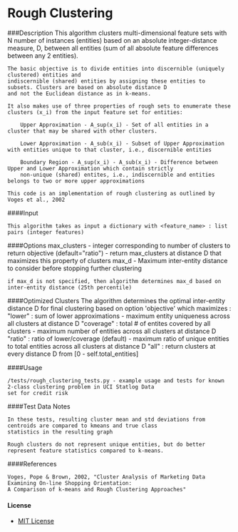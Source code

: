 # Rough Clustering

###Description
    This algorithm clusters multi-dimensional feature sets with N number of instances (entities) based on an
    absolute integer-distance measure, D, between all entities (sum of all absolute feature differences between any 2 entities).

    The basic objective is to divide entities into discernible (uniquely clustered) entities and
    indiscernible (shared) entities by assigning these entities to subsets. Clusters are based on absolute distance D
    and not the Euclidean distance as in k-means.

    It also makes use of three properties of rough sets to enumerate these clusters (x_i) from the input feature set for entities:

        Upper Approximation - A_sup(x_i) - Set of all entities in a cluster that may be shared with other clusters.

        Lower Approximation - A_sub(x_i) - Subset of Upper Approximation with entities unique to that cluster, i.e., discernible entities

        Boundary Region - A_sup(x_i) - A_sub(x_i) - Difference between Upper and Lower Approximation which contain strictly
        non-unique (shared) entites, i.e., indiscernible and entities belongs to two or more upper approximations

    This code is an implementation of rough clustering as outlined by Voges et al., 2002

####Input

    This algorithm takes as input a dictionary with <feature_name> : list pairs (integer features)

####Options
    max_clusters - integer corresponding to number of clusters to return
    objective (default="ratio") - return max_clusters at distance D that maximizes this property of clusters
    max_d - Maximum inter-entity distance to consider before stopping further clustering

    if max_d is not specified, then algorithm determines max_d based on inter-entity distance (25th percentile)

####Optimized Clusters
    The algorithm determines the optimal inter-entity distance D for final clustering based on option 'objective' which maximizes :
    "lower" : sum of lower approximations - maximum entity uniqueness across all clusters at distance D
    "coverage" : total # of entites covered by all clusters - maximum number of entities across all clusters at distance D
    "ratio" : ratio of lower/coverage (default) - maximum ratio of unique entities to total entities across all clusters at distance D
    "all" : return clusters at every distance D from [0 - self.total_entities]

####Usage

    /tests/rough_clustering_tests.py - example usage and tests for known 2-class clustering problem in UCI Statlog Data
    set for credit risk

####Test Data Notes

    In these tests, resulting cluster mean and std deviations from centroids are compared to kmeans and true class
    statistics in the resulting graph

    Rough clusters do not represent unique entities, but do better represent feature statistics compared to k-means.

####References

    Voges, Pope & Brown, 2002, "Cluster Analysis of Marketing Data Examining On-line Shopping Orientation:
    A Comparison of k-means and Rough Clustering Approaches"

#### License ####
* [MIT License](LICENSE.md)
